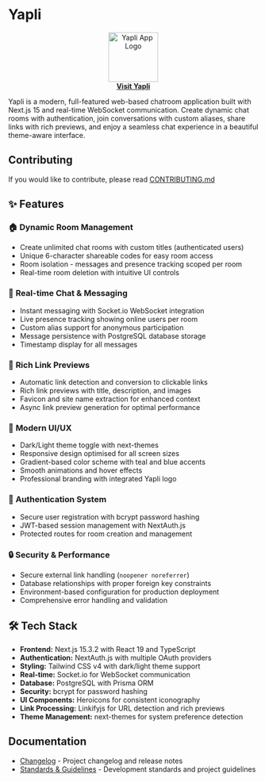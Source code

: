 # Yapli

<p align="center">
  <a href="https://yapli.chat" target="_blank" rel="noopener noreferrer">
    <img src="https://github.com/user-attachments/assets/798b27c8-c9fb-477f-afb2-8ff9a764ab82" alt="Yapli App Logo" width="100"><br>
    <strong>Visit Yapli</strong>
  </a>
</p>

Yapli is a modern, full-featured web-based chatroom application built with Next.js 15 and real-time WebSocket communication. Create dynamic chat rooms with authentication, join conversations with custom aliases, share links with rich previews, and enjoy a seamless chat experience in a beautiful theme-aware interface.

## Contributing

If you would like to contribute, please read [CONTRIBUTING.md](docs/CONTRIBUTING.md)

## ✨ Features

### 🏠 **Dynamic Room Management**

- Create unlimited chat rooms with custom titles (authenticated users)
- Unique 6-character shareable codes for easy room access
- Room isolation - messages and presence tracking scoped per room
- Real-time room deletion with intuitive UI controls

### 💬 **Real-time Chat & Messaging**

- Instant messaging with Socket.io WebSocket integration
- Live presence tracking showing online users per room
- Custom alias support for anonymous participation
- Message persistence with PostgreSQL database storage
- Timestamp display for all messages

### 🔗 **Rich Link Previews**

- Automatic link detection and conversion to clickable links
- Rich link previews with title, description, and images
- Favicon and site name extraction for enhanced context
- Async link preview generation for optimal performance

### 🎨 **Modern UI/UX**

- Dark/Light theme toggle with next-themes
- Responsive design optimised for all screen sizes
- Gradient-based color scheme with teal and blue accents
- Smooth animations and hover effects
- Professional branding with integrated Yapli logo

### 🔐 **Authentication System**

- Secure user registration with bcrypt password hashing
- JWT-based session management with NextAuth.js
- Protected routes for room creation and management

### 🔒 **Security & Performance**

- Secure external link handling (`noopener noreferrer`)
- Database relationships with proper foreign key constraints
- Environment-based configuration for production deployment
- Comprehensive error handling and validation

## 🛠️ Tech Stack

- **Frontend:** Next.js 15.3.2 with React 19 and TypeScript
- **Authentication:** NextAuth.js with multiple OAuth providers
- **Styling:** Tailwind CSS v4 with dark/light theme support
- **Real-time:** Socket.io for WebSocket communication
- **Database:** PostgreSQL with Prisma ORM
- **Security:** bcrypt for password hashing
- **UI Components:** Heroicons for consistent iconography
- **Link Processing:** Linkifyjs for URL detection and rich previews
- **Theme Management:** next-themes for system preference detection

## Documentation

- [Changelog](docs/CHANGELOG.md) - Project changelog and release notes
- [Standards & Guidelines](docs/CLAUDE.md) - Development standards and project guidelines
